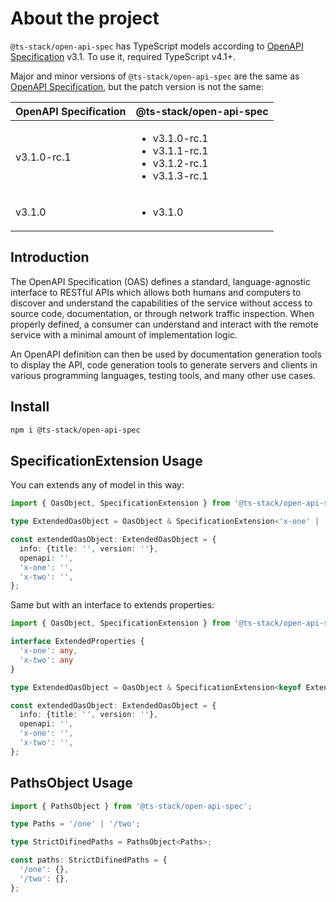 # About the project

`@ts-stack/open-api-spec` has TypeScript models according to [OpenAPI Specification][1] v3.1.
To use it, required TypeScript v4.1+.

Major and minor versions of `@ts-stack/open-api-spec` are the same as [OpenAPI Specification][1],
but the patch version is not the same:

| OpenAPI Specification   | @ts-stack/open-api-spec |
|-------------------------|-------------------------|
| v3.1.0-rc.1             | <ul><li>v3.1.0-rc.1</li><li>v3.1.1-rc.1</li><li>v3.1.2-rc.1</li><li>v3.1.3-rc.1</li></ul> |
| v3.1.0             | <ul><li>v3.1.0</li></ul> |


## Introduction

The OpenAPI Specification (OAS) defines a standard, language-agnostic interface to RESTful APIs
which allows both humans and computers to discover and understand the capabilities of the service
without access to source code, documentation, or through network traffic inspection. When properly
defined, a consumer can understand and interact with the remote service with a minimal amount of
implementation logic.

An OpenAPI definition can then be used by documentation generation tools to display the API, code
generation tools to generate servers and clients in various programming languages, testing tools,
and many other use cases.

## Install

```bash
npm i @ts-stack/open-api-spec
```

[1]: https://github.com/OAI/OpenAPI-Specification

## SpecificationExtension Usage

You can extends any of model in this way:

```ts
import { OasObject, SpecificationExtension } from '@ts-stack/open-api-spec';

type ExtendedOasObject = OasObject & SpecificationExtension<'x-one' | 'x-two'>;

const extendedOasObject: ExtendedOasObject = {
  info: {title: '', version: ''},
  openapi: '',
  'x-one': '',
  'x-two': '',
};
```

Same but with an interface to extends properties:

```ts
import { OasObject, SpecificationExtension } from '@ts-stack/open-api-spec';

interface ExtendedProperties {
  'x-one': any,
  'x-two': any
}

type ExtendedOasObject = OasObject & SpecificationExtension<keyof ExtendedProperties>;

const extendedOasObject: ExtendedOasObject = {
  info: {title: '', version: ''},
  openapi: '',
  'x-one': '',
  'x-two': '',
};
```

## PathsObject Usage

```ts
import { PathsObject } from '@ts-stack/open-api-spec';

type Paths = '/one' | '/two';

type StrictDifinedPaths = PathsObject<Paths>;

const paths: StrictDifinedPaths = {
  '/one': {},
  '/two': {},
};
```
